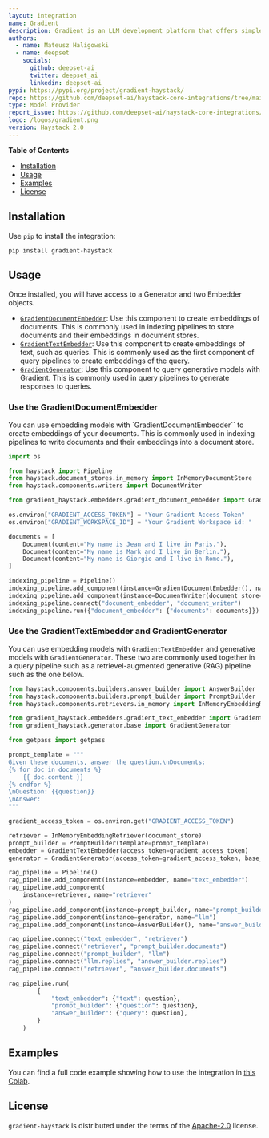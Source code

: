 ```yaml
---
layout: integration
name: Gradient
description: Gradient is an LLM development platform that offers simple web APIs for fine-tuning, embeddings, and inference on state-of-the-art open-source models.
authors:
  - name: Mateusz Haligowski
  - name: deepset
    socials:
      github: deepset-ai
      twitter: deepset_ai
      linkedin: deepset-ai
pypi: https://pypi.org/project/gradient-haystack/
repo: https://github.com/deepset-ai/haystack-core-integrations/tree/main/integrations/gradient
type: Model Provider
report_issue: https://github.com/deepset-ai/haystack-core-integrations/issues
logo: /logos/gradient.png
version: Haystack 2.0
---
```


**Table of Contents**
- [Installation](#installation)
- [Usage](#usage)
- [Examples](#examples)
- [License](#license)

## Installation
Use `pip` to install the integration:

```console
pip install gradient-haystack
```
## Usage
Once installed, you will have access to a Generator and two Embedder objects. 
- [`GradientDocumentEmbedder`](https://docs.haystack.deepset.ai/v2.0/docs/gradientdocumentembedder): Use this component to create embeddings of documents. This is commonly used in indexing pipelines to store documents and their embeddings in document stores.
- [`GradientTextEmbedder`](https://docs.haystack.deepset.ai/v2.0/docs/gradienttextembedder): Use this component to create embeddings of text, such as queries. This is commonly used as the first component of query pipelines to create embeddings of the query.
- [`GradientGenerator`](https://docs.haystack.deepset.ai/v2.0/docs/gradientgenerator): Use this component to query generative models with Gradient. This is commonly used in query pipelines to generate responses to queries.

### Use the GradientDocumentEmbedder
You can use embedding models with `GradientDocumentEmbedder`` to create embeddings of your documents. This is commonly used in indexing pipelines to write documents and their embeddings into a document store.

```python
import os

from haystack import Pipeline
from haystack.document_stores.in_memory import InMemoryDocumentStore
from haystack.components.writers import DocumentWriter

from gradient_haystack.embedders.gradient_document_embedder import GradientDocumentEmbedder

os.environ["GRADIENT_ACCESS_TOKEN"] = "Your Gradient Access Token"
os.environ["GRADIENT_WORKSPACE_ID"] = "Your Gradient Workspace id: "

documents = [
    Document(content="My name is Jean and I live in Paris."),
    Document(content="My name is Mark and I live in Berlin."),
    Document(content="My name is Giorgio and I live in Rome."),
]

indexing_pipeline = Pipeline()
indexing_pipeline.add_component(instance=GradientDocumentEmbedder(), name="document_embedder")
indexing_pipeline.add_component(instance=DocumentWriter(document_store=InMemoryDocumentStore()), name="document_writer")
indexing_pipeline.connect("document_embedder", "document_writer")
indexing_pipeline.run({"document_embedder": {"documents": documents}})
```

### Use the GradientTextEmbedder and GradientGenerator
You can use embedding models with `GradientTextEmbedder` and generative models with `GradientGenerator`. These two are commonly used together in a query pipeline such as a retrievel-augmented generative (RAG) pipeline such as the one below. 

```python
from haystack.components.builders.answer_builder import AnswerBuilder
from haystack.components.builders.prompt_builder import PromptBuilder
from haystack.components.retrievers.in_memory import InMemoryEmbeddingRetriever

from gradient_haystack.embedders.gradient_text_embedder import GradientTextEmbedder
from gradient_haystack.generator.base import GradientGenerator

from getpass import getpass

prompt_template = """
Given these documents, answer the question.\nDocuments:
{% for doc in documents %}
    {{ doc.content }}
{% endfor %}
\nQuestion: {{question}}
\nAnswer:
"""

gradient_access_token = os.environ.get("GRADIENT_ACCESS_TOKEN")

retriever = InMemoryEmbeddingRetriever(document_store)
prompt_builder = PromptBuilder(template=prompt_template)
embedder = GradientTextEmbedder(access_token=gradient_access_token)
generator = GradientGenerator(access_token=gradient_access_token, base_model_slug="llama2-7b-chat")

rag_pipeline = Pipeline()
rag_pipeline.add_component(instance=embedder, name="text_embedder")
rag_pipeline.add_component(
    instance=retriever, name="retriever"
)
rag_pipeline.add_component(instance=prompt_builder, name="prompt_builder")
rag_pipeline.add_component(instance=generator, name="llm")
rag_pipeline.add_component(instance=AnswerBuilder(), name="answer_builder")

rag_pipeline.connect("text_embedder", "retriever")
rag_pipeline.connect("retriever", "prompt_builder.documents")
rag_pipeline.connect("prompt_builder", "llm")
rag_pipeline.connect("llm.replies", "answer_builder.replies")
rag_pipeline.connect("retriever", "answer_builder.documents")

rag_pipeline.run(
        {
            "text_embedder": {"text": question},
            "prompt_builder": {"question": question},
            "answer_builder": {"query": question},
        }
    )
```

## Examples
You can find a full code example showing how to use the integration in [this Colab](https://colab.research.google.com/drive/1kE_NAKKgZztQJMbgm2esyTVkAxlrpGtd#scrollTo=coE-fMtTJ-Pp).

## License

`gradient-haystack` is distributed under the terms of the [Apache-2.0](https://spdx.org/licenses/Apache-2.0.html) license.
